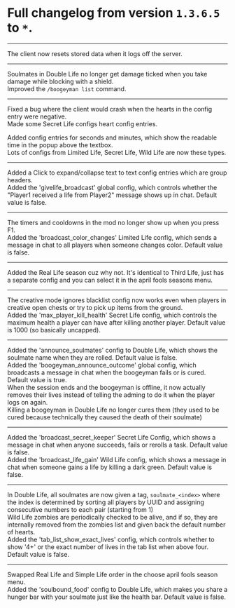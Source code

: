 # Full changelog from version `1.3.6.5` to `*`.

----------

The client now resets stored data when it logs off the server.

----------

Soulmates in Double Life no longer get damage ticked when you take damage while blocking with a shield.<br>
Improved the `/boogeyman list` command.

----------

Fixed a bug where the client would crash when the hearts in the config entry were negative.<br>
Made some Secret Life configs heart config entries.<br>

Added config entries for seconds and minutes, which show the readable time in the popup above the textbox.<br>
Lots of configs from Limited Life, Secret Life, Wild Life are now these types.

----------

Added a Click to expand/collapse text to text config entries which are group headers.<br>
Added the 'givelife_broadcast' global config, which controls whether the "Player1 received a life from Player2" message shows up in chat. Default value is false.

----------

The timers and cooldowns in the mod no longer show up when you press F1.<br>
Added the 'broadcast_color_changes' Limited Life config, which sends a message in chat to all players when someone changes color. Default value is false.

----------

Added the Real Life season cuz why not. It's identical to Third Life, just has a separate config and you can select it in the april fools seasons menu.

----------

The creative mode ignores blacklist config now works even when players in creative open chests or try to pick up items from the ground.<br>
Added the 'max_player_kill_health' Secret Life config, which controls the maximum health a player can have after killing another player. Default value is 1000 (so basically uncapped).

----------

Added the 'announce_soulmates' config to Double Life, which shows the soulmate name when they are rolled. Default value is false.<br>
Added the 'boogeyman_announce_outcome' global config, which broadcasts a message in chat when the boogeyman fails or is cured. Default value is true.<br>
When the session ends and the boogeyman is offline, it now actually removes their lives instead of telling the adming to do it when the player logs on again.<br>
Killing a boogeyman in Double Life no longer cures them (they used to be cured because technically they caused the death of their soulmate)

----------

Added the 'broadcast_secret_keeper' Secret Life Config, which shows a message in chat when anyone succeeds, fails or rerolls a task. Default value is false.<br>
Added the 'broadcast_life_gain' Wild Life config, which shows a message in chat when someone gains a life by killing a dark green. Default value is false.

----------

In Double Life, all soulmates are now given a tag, `soulmate_<index>` where the index is determined by sorting all players by UUID and assigning consecutive numbers to each pair (starting from 1)<br>
Wild Life zombies are periodically checked to be alive, and if so, they are internally removed from the zombies list and given back the default number of hearts.<br>
Added the 'tab_list_show_exact_lives' config, which controls whether to show '4+' or the exact number of lives in the tab list when above four. Default value is false.

----------

Swapped Real Life and Simple Life order in the choose april fools season menu.<br>
Added the 'soulbound_food' config to Double Life, which makes you share a hunger bar with your soulmate just like the health bar. Default value is false.
